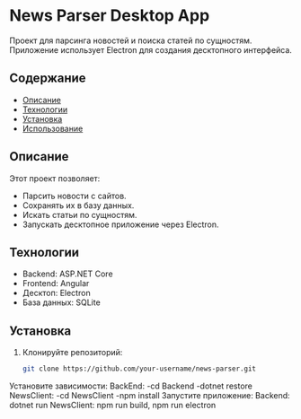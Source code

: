 # News Parser Desktop App

Проект для парсинга новостей и поиска статей по сущностям. Приложение использует Electron для создания десктопного интерфейса.

## Содержание
- [Описание](#описание)
- [Технологии](#технологии)
- [Установка](#установка)
- [Использование](#использование)

## Описание
Этот проект позволяет:
- Парсить новости с сайтов.
- Сохранять их в базу данных.
- Искать статьи по сущностям.
- Запускать десктопное приложение через Electron.

## Технологии
- Backend: ASP.NET Core
- Frontend: Angular
- Десктоп: Electron
- База данных: SQLite

## Установка
1. Клонируйте репозиторий:
   ```bash
   git clone https://github.com/your-username/news-parser.git
  Установите зависимости:
   BackEnd:
     -cd Backend
     -dotnet restore
   NewsClient:
   -cd NewsClient
   -npm install
  Запустите приложение:
    Backend: dotnet run
    NewsClient: npm run build, npm run electron
    
